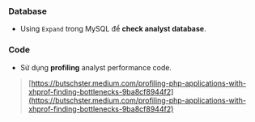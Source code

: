### Database

- Using `Expand` trong MySQL để **check analyst database**.

### Code

- Sử dụng **profiling** analyst performance code.

> [https://butschster.medium.com/profiling-php-applications-with-xhprof-finding-bottlenecks-9ba8cf8944f2](https://butschster.medium.com/profiling-php-applications-with-xhprof-finding-bottlenecks-9ba8cf8944f2) 